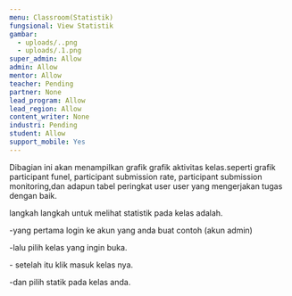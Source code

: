 ```yaml
---
menu: Classroom(Statistik)
fungsional: View Statistik
gambar:
  - uploads/..png
  - uploads/.1.png
super_admin: Allow
admin: Allow
mentor: Allow
teacher: Pending
partner: None
lead_program: Allow
lead_region: Allow
content_writer: None
industri: Pending
student: Allow
support_mobile: Yes
---
```

Dibagian ini akan menampilkan grafik grafik aktivitas kelas.seperti grafik participant funel, participant submission rate, participant submission monitoring,dan adapun tabel peringkat user user yang mengerjakan tugas dengan baik.

langkah langkah untuk melihat statistik pada kelas adalah.

\-yang pertama login ke akun yang anda buat contoh (akun admin)

\-lalu pilih kelas yang ingin buka.

\- setelah itu klik masuk kelas nya.

\-dan pilih statik pada kelas anda.